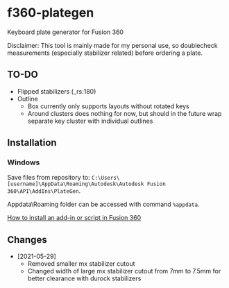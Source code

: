 # f360-plategen
Keyboard plate generator for Fusion 360

Disclaimer: This tool is mainly made for my personal use, so doublecheck measurements (especially stabilizer related) before ordering a plate.

## TO-DO
* Flipped stabilizers  (_rs:180)
* Outline
  * Box currently only supports layouts without rotated keys
  * Around clusters does nothing for now, but should in the future wrap separate key cluster with individual outlines 

## Installation
### Windows
Save files from repository to: `C:\Users\[username]\AppData\Roaming\Autodesk\Autodesk Fusion 360\API\AddIns\PlateGen`.

Appdata\Roaming folder can be accessed with command `%appdata`.

[How to install an add-in or script in Fusion 360](https://knowledge.autodesk.com/support/fusion-360/troubleshooting/caas/sfdcarticles/sfdcarticles/How-to-install-an-ADD-IN-and-Script-in-Fusion-360.html)

## Changes
* [2021-05-29]
  * Removed smaller mx stabilizer cutout
  * Changed width of large mx stabilizer cutout from 7mm to 7.5mm for better clearance with durock stabilizers